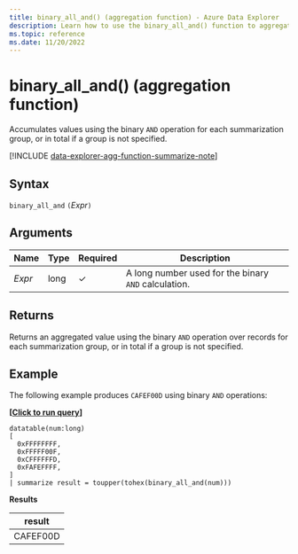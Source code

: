 ```yaml
---
title: binary_all_and() (aggregation function) - Azure Data Explorer
description: Learn how to use the binary_all_and() function to aggregate values using the binary AND operation.
ms.topic: reference
ms.date: 11/20/2022
---
```

# binary_all_and() (aggregation function)

Accumulates values using the binary `AND` operation for each summarization group, or in total if a group is not specified.

[!INCLUDE [data-explorer-agg-function-summarize-note](../../includes/data-explorer-agg-function-summarize-note.md)]

## Syntax

`binary_all_and` `(`*Expr*`)`

## Arguments

| Name | Type | Required | Description |
|--|--|--|--|
| *Expr* | long | &check; | A long number used for the binary `AND`  calculation. |

## Returns

Returns an aggregated value using the binary `AND` operation over records for each summarization group, or in total if a group is not specified.

## Example

The following example produces `CAFEF00D` using binary `AND` operations:

**\[**[**Click to run query**](https://dataexplorer.azure.com/clusters/help/databases/Samples?query=H4sIAAAAAAAAA0tJLAHCpJxUjbzSXKuc/Lx0Ta5oLgUFgwo3KNBRQHANDNx0wDxniJwLhOfm6OYKVsoVy1WjUFyam5tYlFmVqlCUWlyaU6Jgq1CSX1pQkFqkUZKfkVqhkZSZl1hUGZ+YkxOfmJcCslhTUxMAwZHTS4kAAAA=)**\]**

```kusto
datatable(num:long)
[
  0xFFFFFFFF, 
  0xFFFFF00F,
  0xCFFFFFFD,
  0xFAFEFFFF,
]
| summarize result = toupper(tohex(binary_all_and(num)))
```

**Results**

|result|
|---|
|CAFEF00D|

